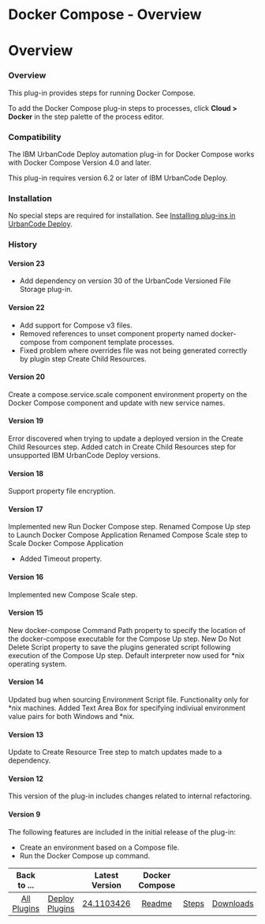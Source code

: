 
Docker Compose - Overview
=========================

# Overview


### Overview




This plug-in provides steps for running Docker Compose.

To add the Docker Compose plug-in steps to processes, click **Cloud > Docker** in the step palette of the process editor.

### Compatibility

The IBM UrbanCode Deploy automation plug-in for Docker Compose works with Docker Compose Version 4.0 and later.

This plug-in requires version 6.2 or later of IBM UrbanCode Deploy.

### Installation

No special steps are required for installation. See [Installing plug-ins in UrbanCode Deploy](https://www.urbancode.com/resource/installing-plug-ins-in-urbancode-products/ "Installing plug-ins in UrbanCode Deploy").

### History

#### Version 23

* Add dependency on version 30 of the UrbanCode Versioned File Storage plug-in.

#### Version 22

* Add support for Compose v3 files.
* Removed references to unset component property named docker-compose from component template processes.
* Fixed problem where overrides file was not being generated correctly by plugin step Create Child Resources.

#### Version 20

Create a compose.service.scale component environment property on the Docker Compose component and update with new service names.

#### Version 19

Error discovered when trying to update a deployed version in the Create Child Resources step. Added catch in Create Child Resources step for unsupported IBM UrbanCode Deploy versions.

#### Version 18

Support property file encryption.

#### Version 17

Implemented new Run Docker Compose step. Renamed Compose Up step to Launch Docker Compose Application Renamed Compose Scale step to Scale Docker Compose Application

* Added Timeout property.

#### Version 16

Implemented new Compose Scale step.

#### Version 15

New docker-compose Command Path property to specify the location of the docker-compose executable for the Compose Up step. New Do Not Delete Script property to save the plugins generated script following execution of the Compose Up step. Default interpreter now used for \*nix operating system.

#### Version 14

Updated bug when sourcing Environment Script file. Functionality only for \*nix machines. Added Text Area Box for specifying indiviual environment value pairs for both Windows and \*nix.

#### Version 13

Update to Create Resource Tree step to match updates made to a dependency.

#### Version 12

This version of the plug-in includes changes related to internal refactoring.

#### Version 9

The following features are included in the initial release of the plug-in:

* Create an environment based on a Compose file.
* Run the Docker Compose up command.

|Back to ...||Latest Version|Docker Compose |||
| :---: | :---: | :---: | :---: | :---: | :---: |
|[All Plugins](../../index.md)|[Deploy Plugins](../README.md)|[24.1103426](https://raw.githubusercontent.com/UrbanCode/IBM-UCD-PLUGINS/main/files/docker-compose/docker-compose-24.1103426.zip)|[Readme](README.md)|[Steps](steps.md)|[Downloads](downloads.md)|
